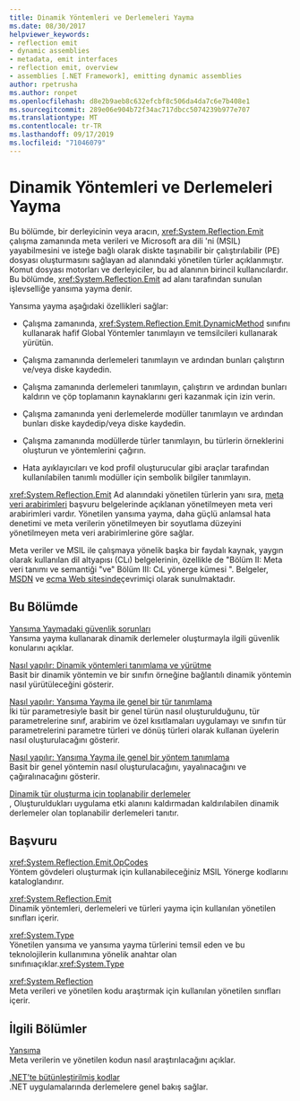 ```yaml
---
title: Dinamik Yöntemleri ve Derlemeleri Yayma
ms.date: 08/30/2017
helpviewer_keywords:
- reflection emit
- dynamic assemblies
- metadata, emit interfaces
- reflection emit, overview
- assemblies [.NET Framework], emitting dynamic assemblies
author: rpetrusha
ms.author: ronpet
ms.openlocfilehash: d8e2b9aeb8c632efcbf8c506da4da7c6e7b408e1
ms.sourcegitcommit: 289e06e904b72f34ac717dbcc5074239b977e707
ms.translationtype: MT
ms.contentlocale: tr-TR
ms.lasthandoff: 09/17/2019
ms.locfileid: "71046079"
---
```

# <a name="emitting-dynamic-methods-and-assemblies"></a>Dinamik Yöntemleri ve Derlemeleri Yayma

Bu bölümde, bir derleyicinin veya aracın, <xref:System.Reflection.Emit> çalışma zamanında meta verileri ve Microsoft ara dili 'ni (MSIL) yayabilmesini ve isteğe bağlı olarak diskte taşınabilir bir çalıştırılabilir (PE) dosyası oluşturmasını sağlayan ad alanındaki yönetilen türler açıklanmıştır. Komut dosyası motorları ve derleyiciler, bu ad alanının birincil kullanıcılardır. Bu bölümde, <xref:System.Reflection.Emit> ad alanı tarafından sunulan işlevselliğe yansıma yayma denir.  
  
Yansıma yayma aşağıdaki özellikleri sağlar:  
  
- Çalışma zamanında, <xref:System.Reflection.Emit.DynamicMethod> sınıfını kullanarak hafif Global Yöntemler tanımlayın ve temsilcileri kullanarak yürütün.  
  
- Çalışma zamanında derlemeleri tanımlayın ve ardından bunları çalıştırın ve/veya diske kaydedin.  
  
- Çalışma zamanında derlemeleri tanımlayın, çalıştırın ve ardından bunları kaldırın ve çöp toplamanın kaynaklarını geri kazanmak için izin verin.  
  
- Çalışma zamanında yeni derlemelerde modüller tanımlayın ve ardından bunları diske kaydedip/veya diske kaydedin.  
  
- Çalışma zamanında modüllerde türler tanımlayın, bu türlerin örneklerini oluşturun ve yöntemlerini çağırın.  
  
- Hata ayıklayıcıları ve kod profil oluşturucular gibi araçlar tarafından kullanılabilen tanımlı modüller için sembolik bilgiler tanımlayın.  
  
<xref:System.Reflection.Emit> Ad alanındaki yönetilen türlerin yanı sıra, [meta veri arabirimleri](../unmanaged-api/metadata/metadata-interfaces.md) başvuru belgelerinde açıklanan yönetilmeyen meta veri arabirimleri vardır. Yönetilen yansıma yayma, daha güçlü anlamsal hata denetimi ve meta verilerin yönetilmeyen bir soyutlama düzeyini yönetilmeyen meta veri arabirimlerine göre sağlar.  
  
Meta veriler ve MSIL ile çalışmaya yönelik başka bir faydalı kaynak, yaygın olarak kullanılan dil altyapısı (CLı) belgelerinin, özellikle de "Bölüm II: Meta veri tanımı ve semantiği "ve" Bölüm III: CıL yönerge kümesi ". Belgeler, [MSDN](https://go.microsoft.com/fwlink/?LinkID=65555) ve [ecma Web sitesinde](https://go.microsoft.com/fwlink/?LinkId=116487)çevrimiçi olarak sunulmaktadır.  
  
## <a name="in-this-section"></a>Bu Bölümde
  
[Yansıma Yaymadaki güvenlik sorunları](security-issues-in-reflection-emit.md)  
Yansıma yayma kullanarak dinamik derlemeler oluşturmayla ilgili güvenlik konularını açıklar.  

[Nasıl yapılır: Dinamik yöntemleri tanımlama ve yürütme](how-to-define-and-execute-dynamic-methods.md)   
Basit bir dinamik yöntemin ve bir sınıfın örneğine bağlantılı dinamik yöntemin nasıl yürütüleceğini gösterir.

[Nasıl yapılır: Yansıma Yayma ile genel bir tür tanımlama](how-to-define-a-generic-type-with-reflection-emit.md)   
İki tür parametresiyle basit bir genel türün nasıl oluşturulduğunu, tür parametrelerine sınıf, arabirim ve özel kısıtlamaları uygulamayı ve sınıfın tür parametrelerini parametre türleri ve dönüş türleri olarak kullanan üyelerin nasıl oluşturulacağını gösterir.

[Nasıl yapılır: Yansıma Yayma ile genel bir yöntem tanımlama](how-to-define-a-generic-method-with-reflection-emit.md)   
Basit bir genel yöntemin nasıl oluşturulacağını, yayalınacağını ve çağıralınacağını gösterir.

[Dinamik tür oluşturma için toplanabilir derlemeler](collectible-assemblies.md)   
, Oluşturuldukları uygulama etki alanını kaldırmadan kaldırılabilen dinamik derlemeler olan toplanabilir derlemeleri tanıtır.
  
## <a name="reference"></a>Başvuru  

<xref:System.Reflection.Emit.OpCodes>  
Yöntem gövdeleri oluşturmak için kullanabileceğiniz MSIL Yönerge kodlarını kataloglandırır.  
  
<xref:System.Reflection.Emit>  
Dinamik yöntemleri, derlemeleri ve türleri yayma için kullanılan yönetilen sınıfları içerir.  
  
<xref:System.Type>  
Yönetilen yansıma ve yansıma yayma türlerini temsil eden ve bu teknolojilerin kullanımına yönelik anahtar olan sınıfınıaçıklar.<xref:System.Type>  
  
<xref:System.Reflection>  
Meta verileri ve yönetilen kodu araştırmak için kullanılan yönetilen sınıfları içerir.  
  
## <a name="related-sections"></a>İlgili Bölümler  

[Yansıma](reflection.md)  
Meta verilerin ve yönetilen kodun nasıl araştırılacağını açıklar.  
  
[.NET’te bütünleştirilmiş kodlar](../../standard/assembly/index.md)  
.NET uygulamalarında derlemelere genel bakış sağlar.
